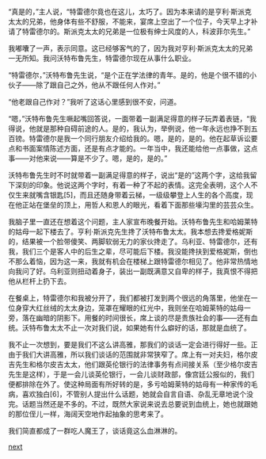 
“真是的，”主人说，“特雷德尔竟也在这儿，太巧了。因为本来请的是亨利·斯派克太太的兄弟，他身体有些不舒服，不能来，宴席上空出了一个位子，今天早上才补请了特雷德尔的。斯派克太太的兄弟是一位极有绅士风度的人，科波菲尔先生。”

我嘟囔了一声，表示同意。这已经够客气的了，因为我对亨利·斯派克太太的兄弟一无所知。我问沃特布鲁先生，特雷德尔现在从事什么职业。

“特雷德尔，”沃特布鲁先生说，“是个正在学法律的青年。是的，他是个很不错的小伙子——除了跟自己之外，他从不跟任何人作对。”

“他老跟自己作对？”我听了这话心里感到很不安，问道。

“嗯，”沃特布鲁先生噘起嘴回答说，一面带着一副满足得意的样子玩弄着表链，“我得说，他就是那种自碍前途的人。是的，我认为，举例说，他一年永远也挣不到五百镑。特雷德尔是我一个同行朋友介绍给我的。嗯，是的，是的。他在起草诉讼要点和书面案情陈述方面，还是有点才能的。一年当中，我还能给他一点事做，这点事——对他来说——算是不少了。嗯，是的，是的。”

沃特布鲁先生时不时就带着一副满足得意的样子，说出“是的”这两个字，这给我留下深刻的印象。他说这两个字时，有着一种了不起的表情。这完全表明，这个人不仅生来就嘴含银匙[5]，而且还随身带着云梯，一级级攀登上人生的各个高度，现在他正站在堡垒的顶上，用哲人和恩人的眼光，看着下面那些壕沟里的芸芸众生。

我脑子里一直还在想着这个问题，主人家宣布晚餐开始。沃特布鲁先生和哈姆莱特的姑母一起下楼去了。亨利·斯派克先生搀了沃特布鲁太太。我本想去搀爱格妮斯的，结果被一个脸带傻笑、两脚软弱无力的家伙搀走了。乌利亚、特雷德尔，还有我，我们三个是客人中的后生之辈，尽可能后下楼。我没能搀扶到爱格妮斯，倒也不那么着恼，因为这一来，我就有机会在楼梯上跟特雷德尔相见了。他非常热情地向我问了好。乌利亚则扭动着身子，装出一副既满意又自卑的样子，我真恨不得把他从栏杆上扔下去。

在餐桌上，特雷德尔和我被分开了，我们都被打发到两个很远的角落里，他坐在一位身穿大红丝绒的太太身边，笼罩在耀眼的红光中，我则坐在哈姆莱特的姑母一旁，落在幽暗的阴影下。用餐的时间很长，席上谈的尽是贵族社会的事——还有血统。沃特布鲁太太不止一次对我们说，如果她有什么癖好的话，那就是血统了。

我不止一次想到，要是我们不这么讲高雅，那我们的谈话一定会进行得好一些。正由于我们大讲高雅，所以我们谈话的范围就非常狭窄了。席上有一对夫妇，格尔皮吉先生和格尔皮吉太太，他们跟英伦银行的法律事务有点间接关系（至少格尔皮吉先生是这样），于是一会儿谈英伦银行，一会儿谈财政部，像宫廷公报似的，我们便都排除在外了。使这种局面有所好转的是，多亏哈姆莱特的姑母有一种家传的毛病，喜欢独白[6]，不管别人提出什么话题，她就会自言自语、杂乱无章地说个没完。话题当然还是不多的。不过，既然大家说来说去总要说到血统上，她也就跟她的那位侄儿一样，海阔天空地作起抽象的思考来了。

我们简直都成了一群吃人魔王了，谈话竟这么血淋淋的。

[next](page336)